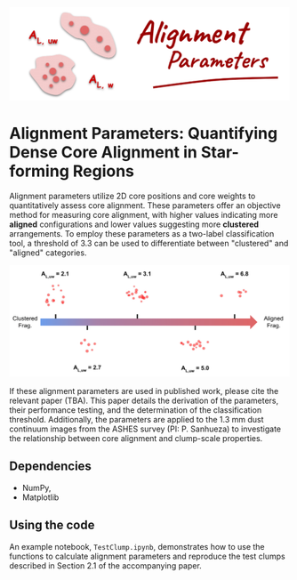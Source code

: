 ![alt text](https://github.com/Anchewei/ALPara/blob/main/Images/AL_Logo.png)

# Alignment Parameters: Quantifying Dense Core Alignment in Star-forming Regions
Alignment parameters utilize 2D core positions and core weights to quantitatively assess core alignment. These parameters offer an objective method for measuring core alignment, with higher values indicating more **aligned** configurations and lower values suggesting more **clustered** arrangements. To employ these parameters as a two-label classification tool, a threshold of 3.3 can be used to differentiate between "clustered" and "aligned" categories.

![alt text](https://github.com/Anchewei/ALPara/blob/main/Images/ALuwIllus.png)

If these alignment parameters are used in published work, please cite the relevant paper (TBA). This paper details the derivation of the parameters, their performance testing, and the determination of the classification threshold. Additionally, the parameters are applied to the 1.3 mm dust continuum images from the ASHES survey (PI: P. Sanhueza) to investigate the relationship between core alignment and clump-scale properties.

## Dependencies
* NumPy,
* Matplotlib

## Using the code
An example notebook, `TestClump.ipynb`, demonstrates how to use the functions to calculate alignment parameters and reproduce the test clumps described in Section 2.1 of the accompanying paper.